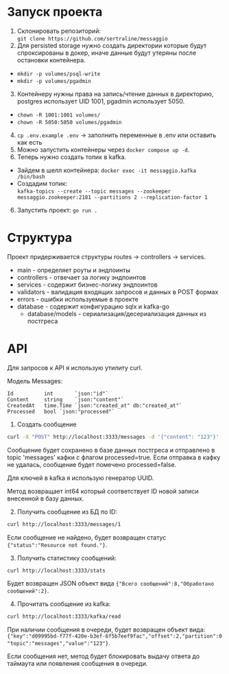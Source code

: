 # Запуск проекта
1. Склонировать репозиторий:  
`git clone https://github.com/sertraline/messaggio`
2. Для persisted storage нужно создать директории которые будут спроксированы в докер, иначе данные будут утеряны после остановки контейнера.
  * `mkdir -p volumes/psql-write`
  * `mkdir -p volumes/pgadmin`
3. Контейнеру нужны права на запись/чтение данных в директорию, postgres использует UID 1001, pgadmin использует 5050.  
  * `chown -R 1001:1001 volumes/`
  * `chown -R 5050:5050 volumes/pgadmin`
4. `cp .env.example .env` -> заполнить переменные в .env или оставить как есть
5. Можно запустить контейнеры через `docker compose up -d`.
6. Теперь нужно создать топик в kafka.  
  * Зайдем в шелл контейнера: `docker exec -it messaggio.kafka /bin/bash`  
  * Создадим топик:  
  `kafka-topics --create --topic messages --zookeeper messaggio.zookeeper:2181 --partitions 2 --replication-factor 1`
6. Запустить проект: `go run .`


# Структура
Проект придерживается структуры routes -> controllers -> services.  

* main - определяет роуты и эндпоинты  
* controllers - отвечает за логику эндпоинтов  
* services - содержит бизнес-логику эндпоинтов  
* validators - валидация входящих запросов и данных в POST формах  
* errors - ошибки используемые в проекте  
* database - содержит конфигурацию sqlx и kafka-go  
  * database/models - сериализация/десериализация данных из постгреса


# API
Для запросов к API я использую утилиту curl.

Модель Messages:
```
Id        	int       `json:"id"`
Content		string    `json:"content"`
CreatedAt 	time.Time `json:"created_at" db:"created_at"`
Processed 	bool `json:"processed"`
```

1. Создать сообщение  
```bash
curl -X "POST" http://localhost:3333/messages -d '{"content": "123"}'
```  

Сообщение будет сохранено в базе данных постгреса и отправлено в topic 'messages' кафки с флагом processed=true. Если отправка в кафку не удалась, сообщение будет помечено processed=false.  

Для ключей в kafka я использую генератор UUID.

Метод возвращает int64 который соответствует ID новой записи внесенной в базу данных.

2. Получить сообщение из БД по ID:  
```bash
curl http://localhost:3333/messages/1
```  

Если сообщение не найдено, будет возвращен статус `{"status":"Resource not found."}`.  

3. Получить статистику сообщений:
```bash
curl http://localhost:3333/stats  
```  

Будет возвращен JSON объект вида `{"Всего сообщений":8,"Обработано сообщений":2}`.   

4. Прочитать сообщение из kafka:  
```bash
curl http://localhost:3333/kafka/read
```  

При наличии сообщения в очереди, будет возвращен объект вида:  
`{"key":"d09995bd-f77f-420e-b3ef-6f5b7eef9fac","offset":2,"partition":0 "topic":"messages","value":"123"}`.  

Если сообщения нет, метод будет блокировать выдачу ответа до таймаута или появления сообщения в очереди.
